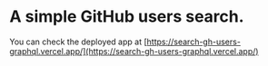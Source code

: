 # A simple GitHub users search.

You can check the deployed app at [https://search-gh-users-graphql.vercel.app/](https://search-gh-users-graphql.vercel.app/) 
